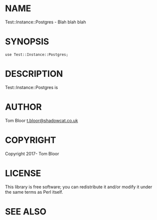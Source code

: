 # NAME

Test::Instance::Postgres - Blah blah blah

# SYNOPSIS

    use Test::Instance::Postgres;

# DESCRIPTION

Test::Instance::Postgres is

# AUTHOR

Tom Bloor <t.bloor@shadowcat.co.uk>

# COPYRIGHT

Copyright 2017- Tom Bloor

# LICENSE

This library is free software; you can redistribute it and/or modify
it under the same terms as Perl itself.

# SEE ALSO
